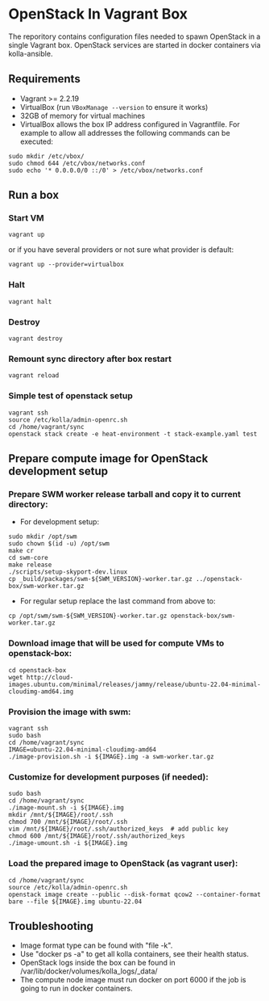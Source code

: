 # OpenStack In Vagrant Box

The reporitory contains configuration files needed to spawn OpenStack in a single Vagrant box.
OpenStack services are started in docker containers via kolla-ansible.

## Requirements

* Vagrant >= 2.2.19
* VirtualBox (run `VBoxManage --version` to ensure it works)
* 32GB of memory for virtual machines
* VirtualBox allows the box IP address configured in Vagrantfile. For example to allow all addresses the following commands can be executed:
```console
sudo mkdir /etc/vbox/
sudo chmod 644 /etc/vbox/networks.conf
sudo echo '* 0.0.0.0/0 ::/0' > /etc/vbox/networks.conf
```

## Run a box

### Start VM
```console
vagrant up
```
or if you have several providers or not sure what provider is default:
```console
vagrant up --provider=virtualbox
```

### Halt
```console
vagrant halt
```

### Destroy
```console
vagrant destroy
```

### Remount sync directory after box restart
```console
vagrant reload
```

### Simple test of openstack setup
```console
vagrant ssh
source /etc/kolla/admin-openrc.sh
cd /home/vagrant/sync
openstack stack create -e heat-environment -t stack-example.yaml test
```

## Prepare compute image for OpenStack development setup

### Prepare SWM worker release tarball and copy it to current directory:

* For development setup:
```console
sudo mkdir /opt/swm
sudo chown $(id -u) /opt/swm
make cr
cd swm-core
make release
./scripts/setup-skyport-dev.linux
cp _build/packages/swm-${SWM_VERSION}-worker.tar.gz ../openstack-box/swm-worker.tar.gz
```

* For regular setup replace the last command from above to:
```console
cp /opt/swm/swm-${SWM_VERSION}-worker.tar.gz openstack-box/swm-worker.tar.gz
```

### Download image that will be used for compute VMs to openstack-box:
```console
cd openstack-box
wget http://cloud-images.ubuntu.com/minimal/releases/jammy/release/ubuntu-22.04-minimal-cloudimg-amd64.img
```

### Provision the image with swm:
```console
vagrant ssh
sudo bash
cd /home/vagrant/sync
IMAGE=ubuntu-22.04-minimal-cloudimg-amd64
./image-provision.sh -i ${IMAGE}.img -a swm-worker.tar.gz
```

### Customize for development purposes (if needed):
```console
sudo bash
cd /home/vagrant/sync
./image-mount.sh -i ${IMAGE}.img
mkdir /mnt/${IMAGE}/root/.ssh
chmod 700 /mnt/${IMAGE}/root/.ssh
vim /mnt/${IMAGE}/root/.ssh/authorized_keys  # add public key
chmod 600 /mnt/${IMAGE}/root/.ssh/authorized_keys
./image-umount.sh -i ${IMAGE}.img
```

### Load the prepared image to OpenStack (as vagrant user):
```console
cd /home/vagrant/sync
source /etc/kolla/admin-openrc.sh
openstack image create --public --disk-format qcow2 --container-format bare --file ${IMAGE}.img ubuntu-22.04
```


## Troubleshooting

* Image format type can be found with "file -k".
* Use "docker ps -a" to get all kolla containers, see their health status.
* OpenStack logs inside the box can be found in /var/lib/docker/volumes/kolla_logs/_data/
* The compute node image must run docker on port 6000 if the job is going to run in docker containers.
